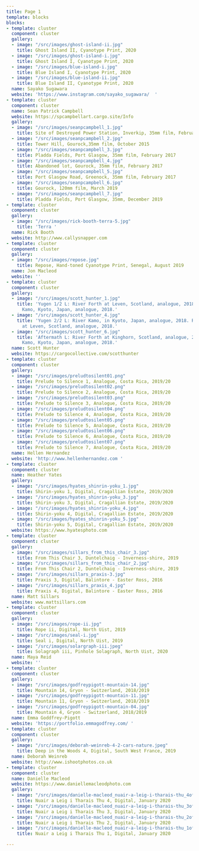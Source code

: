 ```yaml
---
title: Page 1
template: blocks
blocks:
- template: cluster
  component: cluster
  gallery:
  - image: "/src/images/ghost-island-ii.jpg"
    title: Ghost Island II, Cyanotype Print, 2020
  - image: "/src/images/ghost-island-i.jpg"
    title: Ghost Island I, Cyanotype Print, 2020
  - image: "/src/images/blue-island-i.jpg"
    title: Blue Island I, Cyanotype Print, 2020
  - image: "/src/images/blue-island-ii.jpg"
    title: Blue Island II, Cyanotype Print, 2020
  name: Sayako Sugawara
  website: 'https://www.instagram.com/sayako_sugawara/  '
- template: cluster
  component: cluster
  name: Sean Patrick Campbell
  website: https://spcampbellart.cargo.site/Info
  gallery:
  - image: "/src/images/seanpcampbell_1.jpg"
    title: Site of Destroyed Power Station, Inverkip, 35mm film, February 2017
  - image: "/src/images/seanpcampbell_2.jpg"
    title: Tower Hill, Gourock,35mm film, October 2015
  - image: "/src/images/seanpcampbell_3.jpg"
    title: Pladda Fields, Port Glasgow, 35mm film, February 2017
  - image: "/src/images/seanpcampbell_4.jpg"
    title: Abandoned lot, Gourock, 35mm film, February 2017
  - image: "/src/images/seanpcampbell_5.jpg"
    title: Port Glasgow Road, Greenock, 35mm film, February 2017
  - image: "/src/images/seanpcampbell_6.jpg"
    title: Gourock, 120mm film, March 2019
  - image: "/src/images/seanpcampbell_7.jpg"
    title: Pladda Fields, Port Glasgow, 35mm, December 2019
- template: cluster
  component: cluster
  gallery:
  - image: "/src/images/rick-booth-terra-5.jpg"
    title: 'Terra '
  name: Rick Booth
  website: http://www.callysnapper.com
- template: cluster
  component: cluster
  gallery:
  - image: "/src/images/repose.jpg"
    title: Repose, Hand-toned Cyanotype Print, Senegal, August 2019
  name: Jon Macleod
  website: ''
- template: cluster
  component: cluster
  gallery:
  - image: "/src/images/scott_hunter_1.jpg"
    title: 'Yugen 1/2 L: River Forth at Leven, Scotland, analogue, 2018. R: River
      Kamo, Kyoto, Japan, analogue, 2018.'
  - image: "/src/images/scott_hunter_4.jpg"
    title: 'Yugen 2/2 L: River Kamo, in Kyoto, Japan, analogue, 2018. R: River Forth
      at Leven, Scotland, analogue, 2018.'
  - image: "/src/images/scott_hunter_6.jpg"
    title: 'Aftermath L: River Forth at Kinghorn, Scotland, analogue, 2017. R: River
      Kamo, Kyoto, Japan, analogue, 2018.'
  name: Scott Hunter
  website: https://cargocollective.com/scotthunter
- template: cluster
  component: cluster
  gallery:
  - image: "/src/images/preludtosilent01.png"
    title: Prelude to Silence 1, Analogue, Costa Rica, 2019/20
  - image: "/src/images/preludtosilent02.png"
    title: Prelude to Silence 2, Analogue, Costa Rica, 2019/20
  - image: "/src/images/preludtosilent03.png"
    title: Prelude to Silence 3, Analogue, Costa Rica, 2019/20
  - image: "/src/images/preludtosilent04.png"
    title: Prelude to Silence 4, Analogue, Costa Rica, 2019/20
  - image: "/src/images/preludtosilent05.png"
    title: Prelude to Silence 5, Analogue, Costa Rica, 2019/20
  - image: "/src/images/preludtosilent06.png"
    title: Prelude to Silence 6, Analogue, Costa Rica, 2019/20
  - image: "/src/images/preludtosilent07.png"
    title: Prelude to Silence 7, Analogue, Costa Rica, 2019/20
  name: Hellen Hernandez
  website: 'http://www.hellenhernandez.com '
- template: cluster
  component: cluster
  name: Heather Yates
  gallery:
  - image: "/src/images/hyates_shinrin-yoku_1.jpg"
    title: Shirin-yoku 1, Digital, Cragallian Estate, 2019/2020
  - image: "/src/images/hyates_shinrin-yoku_3.jpg"
    title: Shirin-yoku 3, Digital, Cragallian Estate, 2019/2020
  - image: "/src/images/hyates_shinrin-yoku_4.jpg"
    title: Shirin-yoku 4, Digital, Cragallian Estate, 2019/2020
  - image: "/src/images/hyates_shinrin-yoku_5.jpg"
    title: Shirin-yoku 5, Digital, Cragallian Estate, 2019/2020
  website: https://www.hyatesphoto.com
- template: cluster
  component: cluster
  gallery:
  - image: "/src/images/sillars_from_this_chair_3.jpg"
    title: From This Chair 3, Duntelchaig - Inverness-shire, 2019
  - image: "/src/images/sillars_from_this_chair_2.jpg"
    title: From This Chair 2, Duntelchaig - Inverness-shire, 2019
  - image: "/src/images/sillars_praxis-3.jpg"
    title: Praxis 3, Digital, Balintore - Easter Ross, 2016
  - image: "/src/images/sillars_praxis_4.jpg"
    title: Praxis 4, Digital, Balintore - Easter Ross, 2016
  name: Matt Sillars
  website: www.mattsillars.com
- template: cluster
  component: cluster
  gallery:
  - image: "/src/images/rope-ii.jpg"
    title: Rope ii, Digital, North Uist, 2019
  - image: "/src/images/seal-i.jpg"
    title: Seal i, Digital, North Uist, 2019
  - image: "/src/images/solargraph-iii.jpeg"
    title: Solagraph iii, Pinhole Solagraph, North Uist, 2020
  name: Maya Reid
  website: ''
- template: cluster
  component: cluster
  gallery:
  - image: "/src/images/godfreypigott-mountain-14.jpg"
    title: Mountain 14, Gryon - Switzerland, 2018/2019
  - image: "/src/images/godfreypigott-mountain-11.jpg"
    title: Mountain 11, Gryon - Switzerland, 2018/2019
  - image: "/src/images/godfreypigott-mountain-04.jpg"
    title: Mountain 4, Gryon - Switzerland, 2018/2019
  name: Emma Goddfrey-Pigott
  website: 'https://portfolio.emmagodfrey.com/ '
- template: cluster
  component: cluster
  gallery:
  - image: "/src/images/deborah-weinreb-4-2-cars-nature.jpeg"
    title: Deep in the Woods 4, Digital, South West France, 2019
  name: Deborah Weinreb
  website: http://www.ishootphotos.co.uk
- template: cluster
  component: cluster
  name: Danielle Macleod
  website: https://www.daniellemacleodphoto.com
  gallery:
  - image: "/src/images/danielle-macleod_nuair-a-leig-i-tharais-thu_4of6.jpg"
    title: Nuair a Leig i Tharais Thu 4, Digital, January 2020
  - image: "/src/images/danielle-macleod_nuair-a-leig-i-tharais-thu_3of6.jpg"
    title: Nuair a Leig i Tharais Thu 3, Digital, January 2020
  - image: "/src/images/danielle-macleod_nuair-a-leig-i-tharais-thu_2of6.jpg"
    title: Nuair a Leig i Tharais Thu 2, Digital, January 2020
  - image: "/src/images/danielle-macleod_nuair-a-leig-i-tharais-thu_1of6.jpg"
    title: Nuair a Leig i Tharais Thu 1, Digital, January 2020

---
```

